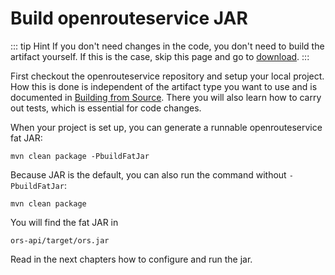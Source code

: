 # Build openrouteservice JAR


::: tip Hint
If you don't need changes in the code, you don't need to build the artifact yourself. If this is the case, skip this page and go to [download](download.md).
:::

First checkout the openrouteservice repository and setup your local project.
How this is done is independent of the artifact type you want to use and is documented in [Building from Source](/run-instance/building-from-source.md).
There you will also learn how to carry out tests, which is essential for code changes.

When your project is set up, you can generate a runnable openrouteservice fat JAR: 
```shell
mvn clean package -PbuildFatJar
```

Because JAR is the default, you can also run the command without `-PbuildFatJar`:
```shell
mvn clean package
```

You will find the fat JAR in  

```shell
ors-api/target/ors.jar
```

Read in the next chapters how to configure and run the jar.
